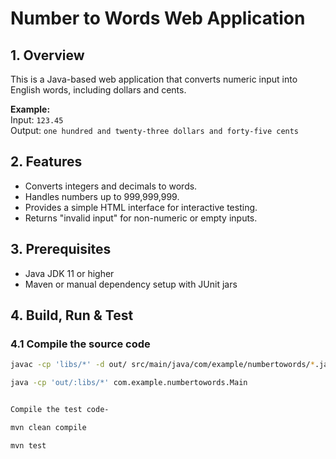 # Number to Words Web Application

## 1. Overview
This is a Java-based web application that converts numeric input into English words, including dollars and cents.

**Example:**  
Input: `123.45`  
Output: `one hundred and twenty-three dollars and forty-five cents`

## 2. Features
- Converts integers and decimals to words.
- Handles numbers up to 999,999,999.
- Provides a simple HTML interface for interactive testing.
- Returns "invalid input" for non-numeric or empty inputs.

## 3. Prerequisites
- Java JDK 11 or higher
- Maven or manual dependency setup with JUnit jars

## 4. Build, Run & Test

### 4.1 Compile the source code
```bash
javac -cp 'libs/*' -d out/ src/main/java/com/example/numbertowords/*.java

java -cp 'out/:libs/*' com.example.numbertowords.Main


Compile the test code-

mvn clean compile

mvn test

